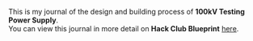<!--
  ===================    !!READ THIS NOTICE!!   ====================
  DO NOT edit this file manually. Your changes WILL BE OVERWRITTEN!
  This journal is auto generated and updated by Hack Club Blueprint.
  To edit this file, please edit your journal entries on Blueprint.
  ==================================================================
-->

This is my journal of the design and building process of **100kV Testing Power Supply**.  
You can view this journal in more detail on **Hack Club Blueprint** [here](https://blueprint.hackclub.com/projects/17).


